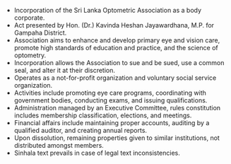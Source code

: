 - Incorporation of the Sri Lanka Optometric Association as a body corporate.
- Act presented by Hon. (Dr.) Kavinda Heshan Jayawardhana, M.P. for Gampaha District.
- Association aims to enhance and develop primary eye and vision care, promote high standards of education and practice, and the science of optometry.
- Incorporation allows the Association to sue and be sued, use a common seal, and alter it at their discretion.
- Operates as a not-for-profit organization and voluntary social service organization.
- Activities include promoting eye care programs, coordinating with government bodies, conducting exams, and issuing qualifications.
- Administration managed by an Executive Committee, rules constitution includes membership classification, elections, and meetings.
- Financial affairs include maintaining proper accounts, auditing by a qualified auditor, and creating annual reports.
- Upon dissolution, remaining properties given to similar institutions, not distributed amongst members.
- Sinhala text prevails in case of legal text inconsistencies.